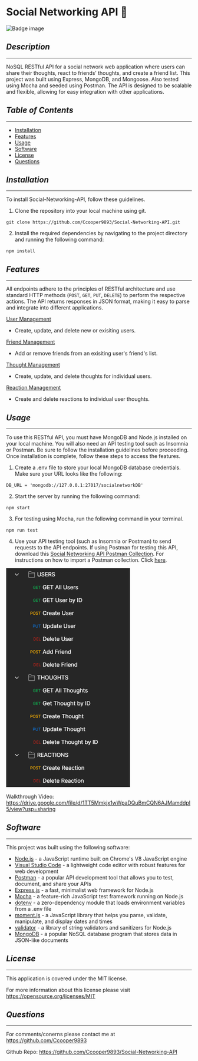 # Social Networking API 💬
![Badge image](https://img.shields.io/badge/license-MIT-green})

## *Description*
___
NoSQL RESTful API for a social network web application where users can share their thoughts, react to friends’ thoughts, and create a friend list. This project was built using Express, MongoDB, and Mongoose. Also tested using Mocha and seeded using Postman. The API is designed to be scalable and flexible, allowing for easy integration with other applications.

## *Table of Contents*
 ___
  - [Installation](#installation)
  - [Features](#features)
  - [Usage](#usage)
  - [Software](#software)
  - [License](#license)
  - [Questions](#questions)

## *Installation*
___
To install Social-Networking-API, follow these guidelines.

1. Clone the repository into your local machine using git.
```
git clone https://github.com/Ccooper9893/Social-Networking-API.git
```

2. Install the required dependencies by navigating to the project directory and running the following command:
```
npm install
```

## *Features*
___
All endpoints adhere to the principles of RESTful architecture and use standard HTTP methods (```POST```, ```GET```, ```PUT```, ```DELETE```) to perform the respective actions. The API returns responses in JSON format, making it easy to parse and integrate into different applications.

<u>User Management</u>
- Create, update, and delete new or exisiting users.


<u>Friend Management</u>
- Add or remove friends from an exisiting user's friend's list.
<!-- - Add Friend: Allows a user to add another user as a friend.
- Remove Friend: Allows a user to delete a friend off their list. -->

<u>Thought Management</u>
- Create, update, and delete thoughts for individual users.
<!-- - Create: Allows a user to create a new thought.
- Update: Allows a user to update the text of an existing thought.
- Delete: Allows a user to delete a thought. -->

<u>Reaction Management</u>
- Create and delete reactions to individual user thoughts.
<!-- - Create: Allows a user to create a new reaction to a thought.
- Delete: Allows a user to delete a reaction to a thought. -->

## *Usage*
___
To use this RESTful API, you must have MongoDB and Node.js installed on your local machine. You will also need an API testing tool such as Insomnia or Postman. Be sure to follow the installation guidelines before proceeding. Once installation is complete, follow these steps to access the features.

1. Create a .env file to store your local MongoDB database credentials. Make sure your URL looks like the following:
```
DB_URL = 'mongodb://127.0.0.1:27017/socialnetworkDB'
```

2. Start the server by running the following command:
```
npm start
```

3. For testing using Mocha, run the following command in your terminal.
```
npm run test
```

4. Use your API testing tool (such as Insomnia or Postman) to send requests to the API endpoints.
If using Postman for testing this API, download this [Social Networking API Postman Collection](/Social-Network-API.postman_collection). 
For instructions on how to import a Postman collection. Click [here](https://learning.postman.com/docs/getting-started/importing-and-exporting-data/).


<img src="./screenshots/postmanlist.png">

Walkthrough Video: https://drive.google.com/file/d/1TT5Mmkjx1wWpaDQuBmCQN6AJMamddpI5/view?usp=sharing

## *Software*
___
This project was built using the following software:

- [Node.js](https://nodejs.org/en/) - a JavaScript runtime built on Chrome's V8 JavaScript engine
- [Visual Studio Code](https://code.visualstudio.com/) - a lightweight code editor with robust features for web development
- [Postman](https://www.postman.com/) - a popular API development tool that allows you to test, document, and share your APIs
- [Express.js](https://expressjs.com/) - a fast, minimalist web framework for Node.js
- [Mocha](https://mochajs.org/) - a feature-rich JavaScript test framework running on Node.js
- [dotenv](https://www.npmjs.com/package/dotenv) - a zero-dependency module that loads environment variables from a .env file
- [moment.js](https://momentjs.com/) - a JavaScript library that helps you parse, validate, manipulate, and display dates and times
- [validator](https://www.npmjs.com/package/validator) - a library of string validators and sanitizers for Node.js
- [MongoDB](https://www.mongodb.com/) - a popular NoSQL database program that stores data in JSON-like documents

## *License*
___
This application is covered under the MIT license.

For more information about this license please visit https://opensource.org/licenses/MIT

## *Questions*
___
For comments/conerns please contact me at https://github.com/Ccooper9893

Github Repo: https://github.com/Ccooper9893/Social-Networking-API












